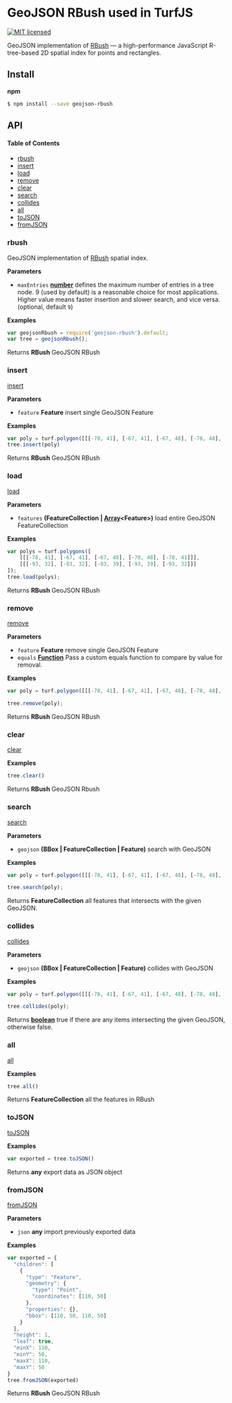 # GeoJSON RBush used in TurfJS

[![MIT licensed](https://img.shields.io/badge/license-MIT-blue.svg)](https://raw.githubusercontent.com/DenisCarriere/geojson-rbush/master/LICENSE)

GeoJSON implementation of [RBush](https://github.com/mourner/rbush) — a high-performance JavaScript R-tree-based 2D spatial index for points and rectangles.

## Install

**npm**

```bash
$ npm install --save geojson-rbush
```

## API

<!-- Generated by documentation.js. Update this documentation by updating the source code. -->

#### Table of Contents

-   [rbush](#rbush)
-   [insert](#insert)
-   [load](#load)
-   [remove](#remove)
-   [clear](#clear)
-   [search](#search)
-   [collides](#collides)
-   [all](#all)
-   [toJSON](#tojson)
-   [fromJSON](#fromjson)

### rbush

GeoJSON implementation of [RBush](https://github.com/mourner/rbush#rbush) spatial index.

**Parameters**

-   `maxEntries` **[number](https://developer.mozilla.org/docs/Web/JavaScript/Reference/Global_Objects/Number)** defines the maximum number of entries in a tree node. 9 (used by default) is a
    reasonable choice for most applications. Higher value means faster insertion and slower search, and vice versa. (optional, default `9`)

**Examples**

```javascript
var geojsonRbush = require('geojson-rbush').default;
var tree = geojsonRbush();
```

Returns **RBush** GeoJSON RBush

### insert

[insert](https://github.com/mourner/rbush#data-format)

**Parameters**

-   `feature` **Feature** insert single GeoJSON Feature

**Examples**

```javascript
var poly = turf.polygon([[[-78, 41], [-67, 41], [-67, 48], [-78, 48], [-78, 41]]]);
tree.insert(poly)
```

Returns **RBush** GeoJSON RBush

### load

[load](https://github.com/mourner/rbush#bulk-inserting-data)

**Parameters**

-   `features` **(FeatureCollection | [Array](https://developer.mozilla.org/docs/Web/JavaScript/Reference/Global_Objects/Array)&lt;Feature>)** load entire GeoJSON FeatureCollection

**Examples**

```javascript
var polys = turf.polygons([
    [[[-78, 41], [-67, 41], [-67, 48], [-78, 48], [-78, 41]]],
    [[[-93, 32], [-83, 32], [-83, 39], [-93, 39], [-93, 32]]]
]);
tree.load(polys);
```

Returns **RBush** GeoJSON RBush

### remove

[remove](https://github.com/mourner/rbush#removing-data)

**Parameters**

-   `feature` **Feature** remove single GeoJSON Feature
-   `equals` **[Function](https://developer.mozilla.org/docs/Web/JavaScript/Reference/Statements/function)** Pass a custom equals function to compare by value for removal.

**Examples**

```javascript
var poly = turf.polygon([[[-78, 41], [-67, 41], [-67, 48], [-78, 48], [-78, 41]]]);

tree.remove(poly);
```

Returns **RBush** GeoJSON RBush

### clear

[clear](https://github.com/mourner/rbush#removing-data)

**Examples**

```javascript
tree.clear()
```

Returns **RBush** GeoJSON Rbush

### search

[search](https://github.com/mourner/rbush#search)

**Parameters**

-   `geojson` **(BBox | FeatureCollection | Feature)** search with GeoJSON

**Examples**

```javascript
var poly = turf.polygon([[[-78, 41], [-67, 41], [-67, 48], [-78, 48], [-78, 41]]]);

tree.search(poly);
```

Returns **FeatureCollection** all features that intersects with the given GeoJSON.

### collides

[collides](https://github.com/mourner/rbush#collisions)

**Parameters**

-   `geojson` **(BBox | FeatureCollection | Feature)** collides with GeoJSON

**Examples**

```javascript
var poly = turf.polygon([[[-78, 41], [-67, 41], [-67, 48], [-78, 48], [-78, 41]]]);

tree.collides(poly);
```

Returns **[boolean](https://developer.mozilla.org/docs/Web/JavaScript/Reference/Global_Objects/Boolean)** true if there are any items intersecting the given GeoJSON, otherwise false.

### all

[all](https://github.com/mourner/rbush#search)

**Examples**

```javascript
tree.all()
```

Returns **FeatureCollection** all the features in RBush

### toJSON

[toJSON](https://github.com/mourner/rbush#export-and-import)

**Examples**

```javascript
var exported = tree.toJSON()
```

Returns **any** export data as JSON object

### fromJSON

[fromJSON](https://github.com/mourner/rbush#export-and-import)

**Parameters**

-   `json` **any** import previously exported data

**Examples**

```javascript
var exported = {
  "children": [
    {
      "type": "Feature",
      "geometry": {
        "type": "Point",
        "coordinates": [110, 50]
      },
      "properties": {},
      "bbox": [110, 50, 110, 50]
    }
  ],
  "height": 1,
  "leaf": true,
  "minX": 110,
  "minY": 50,
  "maxX": 110,
  "maxY": 50
}
tree.fromJSON(exported)
```

Returns **RBush** GeoJSON RBush
